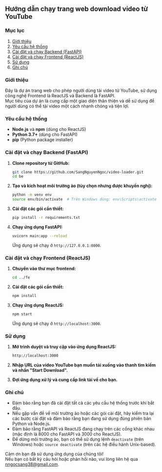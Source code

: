 ## Hướng dẫn chạy trang web download video từ YouTube

### Mục lục
1. [Giới thiệu](#giới-thiệu)
2. [Yêu cầu hệ thống](#yêu-cầu-hệ-thống)
3. [Cài đặt và chạy Backend (FastAPI)](#cài-đặt-và-chạy-backend-fastapi)
4. [Cài đặt và chạy Frontend (ReactJS)](#cài-đặt-và-chạy-frontend-reactjs)
5. [Sử dụng](#sử-dụng)
6. [Ghi chú](#ghi-chú)

### Giới thiệu
Đây là dự án trang web cho phép người dùng tải video từ YouTube, sử dụng công nghệ Frontend là ReactJS và Backend là FastAPI.  
Mục tiêu của dự án là cung cấp một giao diện thân thiện và dễ sử dụng để người dùng có thể tải video một cách nhanh chóng và tiện lợi.

### Yêu cầu hệ thống
- **Node.js** và **npm** (dùng cho ReactJS)
- **Python 3.7+** (dùng cho FastAPI)
- **pip** (Python package installer)

### Cài đặt và chạy Backend (FastAPI)

1. **Clone repository từ GitHub:**
    ```bash
    git clone https://github.com/SangNguyenNgoc/video-loader.git
    cd be
    ```

2. **Tạo và kích hoạt môi trường ảo (tùy chọn nhưng được khuyến nghị):**
    ```bash
    python -m venv env
    source env/bin/activate  # Trên Windows dùng: env\Scripts\activate
    ```

3. **Cài đặt các gói cần thiết:**
    ```bash
    pip install -r requirements.txt
    ```

4. **Chạy ứng dụng FastAPI:**
    ```bash
    uvicorn main:app --reload
    ```

    Ứng dụng sẽ chạy ở `http://127.0.0.1:8000`.

### Cài đặt và chạy Frontend (ReactJS)

1. **Chuyển vào thư mục frontend:**
    ```bash
    cd ../fe
    ```

2. **Cài đặt các gói cần thiết:**
    ```bash
    npm install
    ```

3. **Chạy ứng dụng ReactJS:**
    ```bash
    npm start
    ```

    Ứng dụng sẽ chạy ở `http://localhost:3000`.

### Sử dụng

1. **Mở trình duyệt và truy cập vào ứng dụng ReactJS:**
    ```bash
    http://localhost:3000
    ```

2. **Nhập URL của video YouTube bạn muốn tải xuống vào thanh tìm kiếm và nhấn "Start Download".**

3. **Đợi ứng dụng xử lý và cung cấp link tải về cho bạn.**

### Ghi chú

- Đảm bảo rằng bạn đã cài đặt tất cả các yêu cầu hệ thống trước khi bắt đầu.
- Nếu gặp vấn đề về môi trường ảo hoặc các gói cài đặt, hãy kiểm tra lại các bước cài đặt và đảm bảo rằng bạn đang sử dụng đúng phiên bản Python và Node.js.
- Đảm bảo rằng FastAPI và ReactJS đang chạy trên các cổng khác nhau (mặc định là 8000 cho FastAPI và 3000 cho ReactJS).
- Để dừng môi trường ảo, bạn có thể sử dụng lệnh `deactivate` (trên Windows) hoặc `source deactivate` (trên các hệ điều hành Unix-based).

Cảm ơn bạn đã sử dụng ứng dụng của chúng tôi!  
Nếu bạn có bất kỳ câu hỏi hoặc phản hồi nào, vui lòng liên hệ qua nngocsang38@gmail.com.
